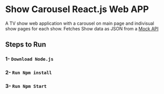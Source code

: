 # Show Carousel React.js Web APP 

A TV show web application with a carousel on main page and indivisual show pages for each show.
Fetches Show data as JSON from a [Mock API](https://run.mocky.io/v3/7806be0f-8565-4d8b-bc1e-b105036fb1d5)

## Steps to Run

### 1- `Download Node.js`
### 2- `Run Npm install`
### 3- `Run Npm Start`
